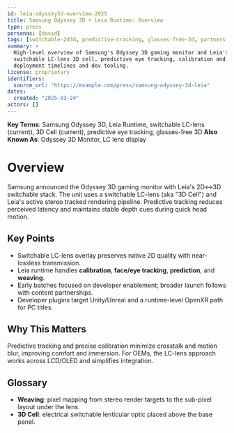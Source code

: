 ```yaml
---
id: leia-odyssey3d-overview-2025
title: Samsung Odyssey 3D + Leia Runtime: Overview
type: press
personas: [david]
tags: [switchable-2d3d, predictive-tracking, glasses-free-3d, partners-oems]
summary: >
  High-level overview of Samsung's Odyssey 3D gaming monitor and Leia's runtime:
  switchable LC-lens 3D cell, predictive eye tracking, calibration and weaving; notes on
  deployment timelines and dev tooling.
license: proprietary
identifiers:
  source_url: "https://example.com/press/samsung-odyssey-3d-leia"
dates:
  created: "2025-03-24"
actors: []
---
```


**Key Terms**: Samsung Odyssey 3D, Leia Runtime, switchable LC-lens (current), 3D Cell (current), predictive eye tracking, glasses-free 3D
**Also Known As**: Odyssey 3D Monitor, LC lens display

# Overview

Samsung announced the Odyssey 3D gaming monitor with Leia's 2D↔3D switchable stack.
The unit uses a switchable LC-lens (aka "3D Cell") and Leia's active stereo tracked
rendering pipeline. Predictive tracking reduces perceived latency and maintains stable depth cues
during quick head motion.

## Key Points

- Switchable LC-lens overlay preserves native 2D quality with near-lossless transmission.
- Leia runtime handles **calibration**, **face/eye tracking**, **prediction**, and **weaving**.
- Early batches focused on developer enablement; broader launch follows with content partnerships.
- Developer plugins target Unity/Unreal and a runtime-level OpenXR path for PC titles.

## Why This Matters

Predictive tracking and precise calibration minimize crosstalk and motion blur, improving comfort
and immersion. For OEMs, the LC-lens approach works across LCD/OLED and simplifies integration.

## Glossary

- **Weaving**: pixel mapping from stereo render targets to the sub-pixel layout under the lens.
- **3D Cell**: electrical switchable lenticular optic placed above the base panel.
